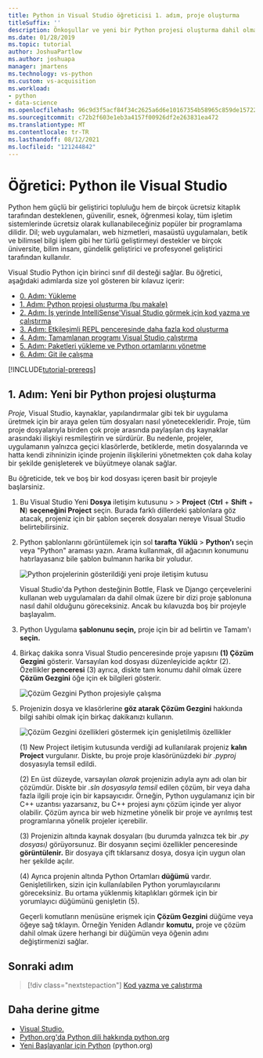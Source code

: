 ```yaml
---
title: Python in Visual Studio öğreticisi 1. adım, proje oluşturma
titleSuffix: ''
description: Önkoşullar ve yeni bir Python projesi oluşturma dahil olmak üzere Visual Studio Python özelliklerine ilişkin temel kılavuza genel bakış ve 1. adım.
ms.date: 01/28/2019
ms.topic: tutorial
author: JoshuaPartlow
ms.author: joshuapa
manager: jmartens
ms.technology: vs-python
ms.custom: vs-acquisition
ms.workload:
- python
- data-science
ms.openlocfilehash: 96c9d3f5acf84f34c2625a6d6e10167354b58965c859de157225a5ea001d3f30
ms.sourcegitcommit: c72b2f603e1eb3a4157f00926df2e263831ea472
ms.translationtype: MT
ms.contentlocale: tr-TR
ms.lasthandoff: 08/12/2021
ms.locfileid: "121244842"
---
```

# <a name="tutorial-work-with-python-in-visual-studio"></a>Öğretici: Python ile Visual Studio

Python hem güçlü bir geliştirici topluluğu hem de birçok ücretsiz kitaplık tarafından desteklenen, güvenilir, esnek, öğrenmesi kolay, tüm işletim sistemlerinde ücretsiz olarak kullanabileceğiniz popüler bir programlama dilidir. Dil; web uygulamaları, web hizmetleri, masaüstü uygulamaları, betik ve bilimsel bilgi işlem gibi her türlü geliştirmeyi destekler ve birçok üniversite, bilim insanı, gündelik geliştirici ve profesyonel geliştirici tarafından kullanılır.

Visual Studio Python için birinci sınıf dil desteği sağlar. Bu öğretici, aşağıdaki adımlarda size yol gösteren bir kılavuz içerir:

- [0. Adım: Yükleme](tutorial-working-with-python-in-visual-studio-step-00-installation.md)
- [1. Adım: Python projesi oluşturma (bu makale)](#step-1-create-a-new-python-project)
- [2. Adım: İş yerinde IntelliSense'Visual Studio görmek için kod yazma ve çalıştırma](tutorial-working-with-python-in-visual-studio-step-02-writing-code.md)
- [3. Adım: Etkileşimli REPL penceresinde daha fazla kod oluşturma](tutorial-working-with-python-in-visual-studio-step-03-interactive-repl.md)
- [4. Adım: Tamamlanan programı Visual Studio çalıştırma](tutorial-working-with-python-in-visual-studio-step-04-debugging.md)
- [5. Adım: Paketleri yükleme ve Python ortamlarını yönetme](tutorial-working-with-python-in-visual-studio-step-05-installing-packages.md)
- [6. Adım: Git ile çalışma](tutorial-working-with-python-in-visual-studio-step-06-working-with-git.md)

[!INCLUDE[tutorial-prereqs](includes/tutorial-prereqs.md)]

## <a name="step-1-create-a-new-python-project"></a>1. Adım: Yeni bir Python projesi oluşturma

*Proje,* Visual Studio, kaynaklar, yapılandırmalar gibi tek bir uygulama üretmek için bir araya gelen tüm dosyaları nasıl yönetecekleridir. Proje, tüm proje dosyalarıyla birden çok proje arasında paylaşılan dış kaynaklar arasındaki ilişkiyi resmileştirin ve sürdürür. Bu nedenle, projeler, uygulamanın yalnızca geçici klasörlerde, betiklerde, metin dosyalarında ve hatta kendi zihninizin içinde projenin ilişkilerini yönetmekten çok daha kolay bir şekilde genişleterek ve büyütmeye olanak sağlar.

Bu öğreticide, tek ve boş bir kod dosyası içeren basit bir projeyle başlarsiniz.

1. Bu Visual Studio Yeni **Dosya** iletişim kutusunu  >    >  **Project** (**Ctrl** + **Shift** + **N**) **seçeneğini Project** seçin. Burada farklı dillerdeki şablonlara göz atacak, projeniz için bir şablon seçerek dosyaları nereye Visual Studio belirtebilirsiniz.

1. Python şablonlarını görüntülemek için sol **tarafta Yüklü**  >  **Python'ı** seçin veya "Python" araması yazın. Arama kullanmak, dil ağacının konumunu hatırlayasanız bile şablon bulmanın harika bir yoludur.

    ![Python projelerinin gösterildiği yeni proje iletişim kutusu](media/vs-getting-started-python-01-new-project.png)

    Visual Studio'da Python desteğinin Bottle, Flask ve Django çerçevelerini kullanan web uygulamaları da dahil olmak üzere bir dizi proje şablonuna nasıl dahil olduğunu göreceksiniz. Ancak bu kılavuzda boş bir projeyle başlayalım.

1. Python Uygulama **şablonunu seçin,** proje için bir ad belirtin ve Tamam'ı **seçin.**

1. Birkaç dakika sonra Visual Studio penceresinde proje yapısını **(1) Çözüm Gezgini** gösterir. Varsayılan kod dosyası düzenleyicide açıktır (2). Özellikler **penceresi** (3) ayrıca, diskte tam konumu dahil olmak üzere **Çözüm Gezgini** öğe için ek bilgileri gösterir.

    ![Çözüm Gezgini Python projesiyle çalışma](media/vs-getting-started-python-02-windows.png)

1. Projenizin dosya ve klasörlerine **göz atarak Çözüm Gezgini** hakkında bilgi sahibi olmak için birkaç dakikanızı kullanın.

    ![Çözüm Gezgini özellikleri göstermek için genişletilmiş özellikler](media/vs-getting-started-python-03-solution-explorer.png)

    (1) New Project iletişim kutusunda verdiği ad kullanılarak projeniz **kalın Project** vurgulanır. Diskte, bu proje proje klasörünüzdeki *bir .pyproj* dosyasıyla temsil edildi.

    (2) En üst düzeyde, varsayılan *olarak* projenizin adıyla aynı adı olan bir çözümdür. Diskte bir *.sln dosyasıyla temsil* edilen çözüm, bir veya daha fazla ilgili proje için bir kapsayıcıdır. Örneğin, Python uygulamanız için bir C++ uzantısı yazarsanız, bu C++ projesi aynı çözüm içinde yer alıyor olabilir. Çözüm ayrıca bir web hizmetine yönelik bir proje ve ayrılmış test programlarına yönelik projeler içerebilir.

    (3) Projenizin altında kaynak dosyaları (bu durumda yalnızca tek bir *.py dosyası)* görüyorsunuz. Bir dosyanın seçimi özellikler penceresinde **görüntülenir.** Bir dosyaya çift tıklarsanız dosya, dosya için uygun olan her şekilde açılır.

    (4) Ayrıca projenin altında Python Ortamları **düğümü** vardır. Genişletilirken, sizin için kullanılabilen Python yorumlayıcılarını göreceksiniz. Bu ortama yüklenmiş kitaplıkları görmek için bir yorumlayıcı düğümünü genişletin (5).

    Geçerli komutların menüsüne erişmek için **Çözüm Gezgini** düğüme veya öğeye sağ tıklayın. Örneğin Yeniden Adlandır **komutu,** proje ve çözüm dahil olmak üzere herhangi bir düğümün veya öğenin adını değiştirmenizi sağlar.

## <a name="next-step"></a>Sonraki adım

> [!div class="nextstepaction"]
> [Kod yazma ve çalıştırma](tutorial-working-with-python-in-visual-studio-step-02-writing-code.md)

## <a name="go-deeper"></a>Daha derine gitme

- [Visual Studio.](managing-python-projects-in-visual-studio.md)
- [Python.org'da Python dili hakkında python.org](https://www.python.org)
- [Yeni Başlayanlar için Python](https://www.python.org/about/gettingstarted/) (python.org)
